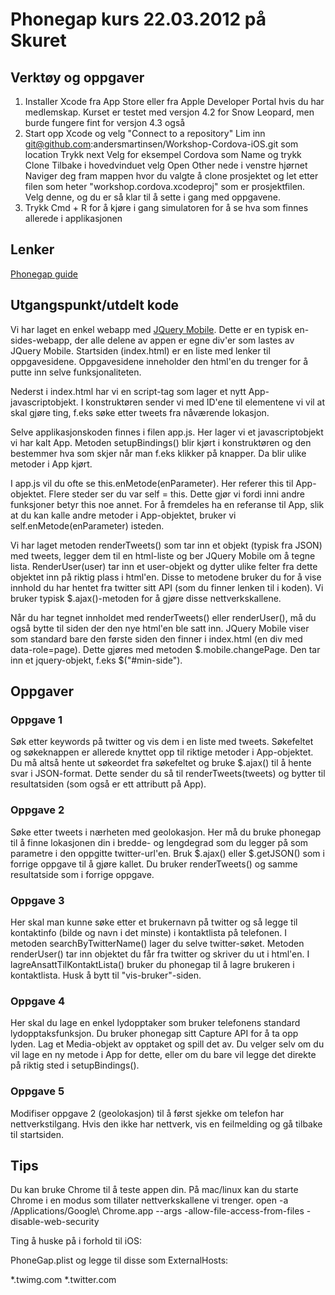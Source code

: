 # Phonegap kurs 22.03.2012 på Skuret

## Verktøy og oppgaver

1.  Installer Xcode fra App Store eller fra Apple Developer Portal hvis du har medlemskap. Kurset er testet med versjon 4.2 for Snow Leopard, men burde fungere fint for versjon 4.3 også
2.  Start opp Xcode og velg "Connect to a repository"
    Lim inn git@github.com:andersmartinsen/Workshop-Cordova-iOS.git som location
	Trykk next
	Velg for eksempel Cordova som Name og trykk Clone
	Tilbake i hovedvinduet velg Open Other nede i venstre hjørnet
	Naviger deg fram mappen hvor du valgte å clone prosjektet og let etter filen som heter "workshop.cordova.xcodeproj" som er prosjektfilen. Velg denne, og du er så klar til å sette i gang med oppgavene.
3.  Trykk Cmd + R for å kjøre i gang simulatoren for å se hva som finnes allerede i applikasjonen

## Lenker

[Phonegap guide](http://phonegap.com/start)

## Utgangspunkt/utdelt kode

Vi har laget en enkel webapp med [JQuery Mobile](http://jquerymobile.com/demos/1.1.0-rc.1/). Dette er en typisk en-sides-webapp, der alle delene av appen er egne div'er som lastes av JQuery Mobile. Startsiden (index.html) er en liste med lenker til oppgavesidene. Oppgavesidene inneholder den html'en du trenger for å putte inn selve funksjonaliteten.

Nederst i index.html har vi en script-tag som lager et nytt App-javascriptobjekt. I konstruktøren sender vi med ID'ene til elementene vi vil at skal gjøre ting, f.eks søke etter tweets fra nåværende lokasjon.

Selve applikasjonskoden finnes i filen app.js. Her lager vi et javascriptobjekt vi har kalt App. Metoden setupBindings() blir kjørt i konstruktøren og den bestemmer hva som skjer når man f.eks klikker på knapper. Da blir ulike metoder i App kjørt.

I app.js vil du ofte se this.enMetode(enParameter). Her referer this til App-objektet. Flere steder ser du var self = this. Dette gjør vi fordi inni andre funksjoner betyr this noe annet. For å fremdeles ha en referanse til App, slik at du kan kalle andre metoder i App-objektet, bruker vi self.enMetode(enParameter) isteden.

Vi har laget metoden renderTweets() som tar inn et objekt (typisk fra JSON) med tweets, legger dem til en html-liste og ber JQuery Mobile om å tegne lista. RenderUser(user) tar inn et user-objekt og dytter ulike felter fra dette objektet inn på riktig plass i html'en. Disse to metodene bruker du for å vise innhold du har hentet fra twitter sitt API (som du finner lenken til i koden). Vi bruker typisk $.ajax()-metoden for å gjøre disse nettverkskallene.

Når du har tegnet innholdet med renderTweets() eller renderUser(), må du også bytte til siden der den nye html'en ble satt inn. JQuery Mobile viser som standard bare den første siden den finner i index.html (en div med data-role=page). Dette gjøres med metoden $.mobile.changePage. Den tar inn et jquery-objekt, f.eks $("#min-side").

## Oppgaver

### Oppgave 1
Søk etter keywords på twitter og vis dem i en liste med tweets. Søkefeltet og søkeknappen er allerede knyttet opp til riktige metoder i App-objektet. Du må altså hente ut søkeordet fra søkefeltet og bruke $.ajax() til å hente svar i JSON-format. Dette sender du så til renderTweets(tweets) og bytter til resultatsiden (som også er ett attributt på App).

### Oppgave 2
Søke etter tweets i nærheten med geolokasjon. Her må du bruke phonegap til å finne lokasjonen din i bredde- og lengdegrad som du legger på som parametre i den oppgitte twitter-url'en. Bruk $.ajax() eller $.getJSON() som i forrige oppgave til å gjøre kallet. Du bruker renderTweets() og samme resultatside som i forrige oppgave.

### Oppgave 3
Her skal man kunne søke etter et brukernavn på twitter og så legge til kontaktinfo (bilde og navn i det minste) i kontaktlista på telefonen. I metoden searchByTwitterName() lager du selve twitter-søket. Metoden renderUser() tar inn objektet du får fra twitter og skriver du ut i html'en. I lagreAnsattTilKontaktLista() bruker du phonegap til å lagre brukeren i kontaktlista. Husk å bytt til "vis-bruker"-siden.

### Oppgave 4
Her skal du lage en enkel lydopptaker som bruker telefonens standard lydopptaksfunksjon. Du bruker phonegap sitt Capture API for å ta opp lyden. Lag et Media-objekt av opptaket og spill det av. Du velger selv om du vil lage en ny metode i App for dette, eller om du bare vil legge det direkte på riktig sted i setupBindings().

### Oppgave 5
Modifiser oppgave 2 (geolokasjon) til å først sjekke om telefon har nettverkstilgang. Hvis den ikke har nettverk, vis en feilmelding og gå tilbake til startsiden.


## Tips

Du kan bruke Chrome til å teste appen din. På mac/linux kan du starte Chrome i en modus som tillater nettverkskallene vi trenger.
open -a /Applications/Google\ Chrome.app --args  -allow-file-access-from-files -disable-web-security

Ting å huske på i forhold til iOS:

PhoneGap.plist og legge til disse som ExternalHosts:

*.twimg.com
*.twitter.com
